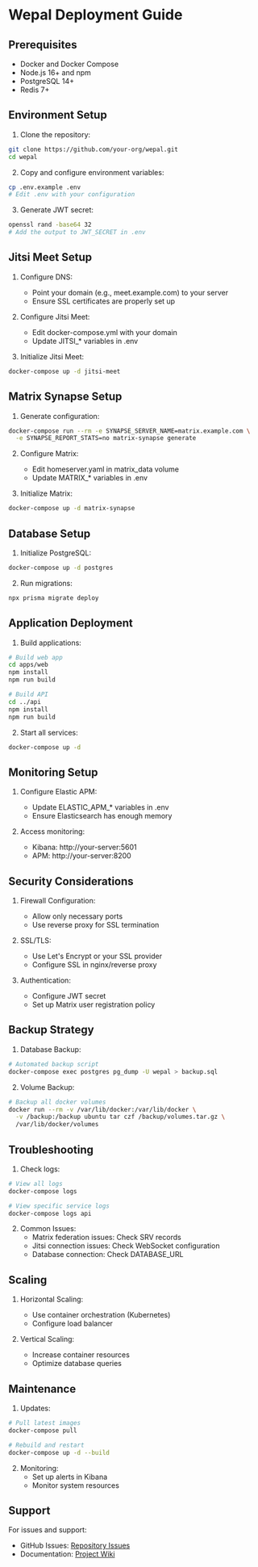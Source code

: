 # Wepal Deployment Guide

## Prerequisites

- Docker and Docker Compose
- Node.js 16+ and npm
- PostgreSQL 14+
- Redis 7+

## Environment Setup

1. Clone the repository:
```bash
git clone https://github.com/your-org/wepal.git
cd wepal
```

2. Copy and configure environment variables:
```bash
cp .env.example .env
# Edit .env with your configuration
```

3. Generate JWT secret:
```bash
openssl rand -base64 32
# Add the output to JWT_SECRET in .env
```

## Jitsi Meet Setup

1. Configure DNS:
   - Point your domain (e.g., meet.example.com) to your server
   - Ensure SSL certificates are properly set up

2. Configure Jitsi Meet:
   - Edit docker-compose.yml with your domain
   - Update JITSI_* variables in .env

3. Initialize Jitsi Meet:
```bash
docker-compose up -d jitsi-meet
```

## Matrix Synapse Setup

1. Generate configuration:
```bash
docker-compose run --rm -e SYNAPSE_SERVER_NAME=matrix.example.com \
  -e SYNAPSE_REPORT_STATS=no matrix-synapse generate
```

2. Configure Matrix:
   - Edit homeserver.yaml in matrix_data volume
   - Update MATRIX_* variables in .env

3. Initialize Matrix:
```bash
docker-compose up -d matrix-synapse
```

## Database Setup

1. Initialize PostgreSQL:
```bash
docker-compose up -d postgres
```

2. Run migrations:
```bash
npx prisma migrate deploy
```

## Application Deployment

1. Build applications:
```bash
# Build web app
cd apps/web
npm install
npm run build

# Build API
cd ../api
npm install
npm run build
```

2. Start all services:
```bash
docker-compose up -d
```

## Monitoring Setup

1. Configure Elastic APM:
   - Update ELASTIC_APM_* variables in .env
   - Ensure Elasticsearch has enough memory

2. Access monitoring:
   - Kibana: http://your-server:5601
   - APM: http://your-server:8200

## Security Considerations

1. Firewall Configuration:
   - Allow only necessary ports
   - Use reverse proxy for SSL termination

2. SSL/TLS:
   - Use Let's Encrypt or your SSL provider
   - Configure SSL in nginx/reverse proxy

3. Authentication:
   - Configure JWT secret
   - Set up Matrix user registration policy

## Backup Strategy

1. Database Backup:
```bash
# Automated backup script
docker-compose exec postgres pg_dump -U wepal > backup.sql
```

2. Volume Backup:
```bash
# Backup all docker volumes
docker run --rm -v /var/lib/docker:/var/lib/docker \
  -v /backup:/backup ubuntu tar czf /backup/volumes.tar.gz \
  /var/lib/docker/volumes
```

## Troubleshooting

1. Check logs:
```bash
# View all logs
docker-compose logs

# View specific service logs
docker-compose logs api
```

2. Common Issues:
   - Matrix federation issues: Check SRV records
   - Jitsi connection issues: Check WebSocket configuration
   - Database connection: Check DATABASE_URL

## Scaling

1. Horizontal Scaling:
   - Use container orchestration (Kubernetes)
   - Configure load balancer

2. Vertical Scaling:
   - Increase container resources
   - Optimize database queries

## Maintenance

1. Updates:
```bash
# Pull latest images
docker-compose pull

# Rebuild and restart
docker-compose up -d --build
```

2. Monitoring:
   - Set up alerts in Kibana
   - Monitor system resources

## Support

For issues and support:
- GitHub Issues: [Repository Issues](https://github.com/your-org/wepal/issues)
- Documentation: [Project Wiki](https://github.com/your-org/wepal/wiki)
